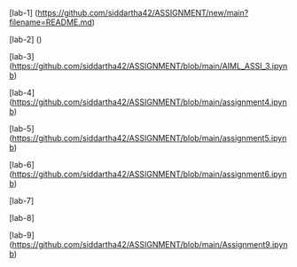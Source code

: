 [lab-1] (https://github.com/siddartha42/ASSIGNMENT/new/main?filename=README.md)

[lab-2] ()

[lab-3] (https://github.com/siddartha42/ASSIGNMENT/blob/main/AIML_ASSI_3.ipynb)

[lab-4] (https://github.com/siddartha42/ASSIGNMENT/blob/main/assignment4.ipynb)

[lab-5] (https://github.com/siddartha42/ASSIGNMENT/blob/main/assignment5.ipynb)

[lab-6] (https://github.com/siddartha42/ASSIGNMENT/blob/main/assignment6.ipynb)

[lab-7]

[lab-8]

[lab-9] (https://github.com/siddartha42/ASSIGNMENT/blob/main/Assignment9.ipynb)
